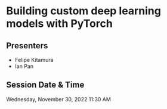 # Building custom deep learning models with PyTorch

## Presenters
- Felipe Kitamura
- Ian Pan

## Session Date & Time
Wednesday, November 30, 2022
11:30 AM